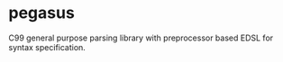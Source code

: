 pegasus
=======

C99 general purpose parsing library with preprocessor based EDSL for syntax specification.
